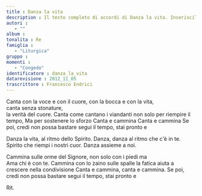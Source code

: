 ```yaml
--- 
title : Danza la vita
description : Il testo completo di accordi di Danza la vita. Inseriscila nel tuo canzoniere!
autori : 
   - ""
album : 
tonalita : Re
famiglia : 
   - "Liturgica"
gruppo : 
momenti : 
   - "Congedo"
identificatore : danza_la_vita
datarevisione : 2012_11_05
trascrittore : Francesco Endrici
--- 
```




Canta con la voce e con il cuore, 
con la bocca e con la vita,  
canta senza stonature,  
la verità  del cuore. 
Canta come cantano i viandanti 
non solo per riempire il tempo, 
Ma per sostenere lo sforzo 
Canta  e cammina 
Canta  e cammina 
Se poi, credi non possa bastare
segui il tempo, stai pronto e


Danza la vita, al ritmo dello Spirito. 
Danza, danza al ritmo che c'è in te. 
Spirito che riempi i nostri 
cuor. Danza assieme a noi. 


Cammina sulle orme del Signore, 
non solo con i piedi ma  
Ama  chi è con te. 
Cammina con lo zaino sulle spalle 
la fatica aiuta a crescere 
nella condivisione 
Canta  e cammina, 
canta   e cammina. 
Se poi, credi non possa bastare
segui il tempo, stai pronto e


Rit. 



